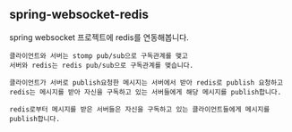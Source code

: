 ## spring-websocket-redis
spring websocket 프로젝트에 redis를 연동해봅니다.<br/>

```
클라이언트와 서버는 stomp pub/sub으로 구독관계를 맺고
서버와 redis는 redis pub/sub으로 구독관계를 맺습니다.

클라이언트가 서버로 publish요청한 메시지는 서버에서 받아 redis로 publish 요청하고
redis는 메시지를 받아 자신을 구독하고 있는 서버들에게 해당 메시지를 publish합니다.

redis로부터 메시지를 받은 서버들은 자신을 구독하고 있는 클라이언트들에게 메시지를 publish합니다.
```
